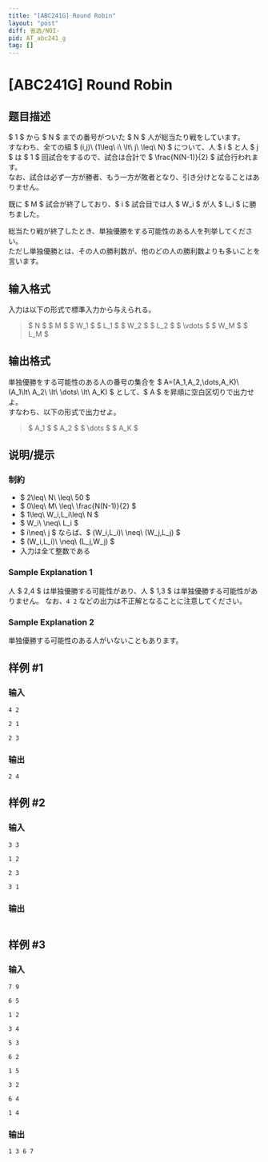 ```yaml
---
title: "[ABC241G] Round Robin"
layout: "post"
diff: 省选/NOI-
pid: AT_abc241_g
tag: []
---
```


# [ABC241G] Round Robin

## 题目描述

[problemUrl]: https://atcoder.jp/contests/abc241/tasks/abc241_g

$ 1 $ から $ N $ までの番号がついた $ N $ 人が総当たり戦をしています。  
 すなわち、全ての組 $ (i,j)\ (1\leq\ i\ \lt\ j\ \leq\ N) $ について、人 $ i $ と人 $ j $ は $ 1 $ 回試合をするので、試合は合計で $ \frac{N(N-1)}{2} $ 試合行われます。  
 なお、試合は必ず一方が勝者、もう一方が敗者となり、引き分けとなることはありません。

既に $ M $ 試合が終了しており、$ i $ 試合目では人 $ W_i $ が人 $ L_i $ に勝ちました。

総当たり戦が終了したとき、単独優勝をする可能性のある人を列挙してください。  
 ただし単独優勝とは、その人の勝利数が、他のどの人の勝利数よりも多いことを言います。

## 输入格式

入力は以下の形式で標準入力から与えられる。

> $ N $ $ M $ $ W_1 $ $ L_1 $ $ W_2 $ $ L_2 $ $ \vdots $ $ W_M $ $ L_M $

## 输出格式

単独優勝をする可能性のある人の番号の集合を $ A=(A_1,A_2,\dots,A_K)\ (A_1\lt\ A_2\ \lt\ \dots\ \lt\ A_K) $ として、$ A $ を昇順に空白区切りで出力せよ。  
 すなわち、以下の形式で出力せよ。

> $ A_1 $ $ A_2 $ $ \dots $ $ A_K $

## 说明/提示

### 制約

- $ 2\leq\ N\ \leq\ 50 $
- $ 0\leq\ M\ \leq\ \frac{N(N-1)}{2} $
- $ 1\leq\ W_i,L_i\leq\ N $
- $ W_i\ \neq\ L_i $
- $ i\neq\ j $ ならば、$ (W_i,L_i)\ \neq\ (W_j,L_j) $
- $ (W_i,L_i)\ \neq\ (L_j,W_j) $
- 入力は全て整数である

### Sample Explanation 1

人 $ 2,4 $ は単独優勝する可能性があり、人 $ 1,3 $ は単独優勝する可能性がありません。 なお、`4 2` などの出力は不正解となることに注意してください。

### Sample Explanation 2

単独優勝する可能性のある人がいないこともあります。

## 样例 #1

### 输入

```
4 2
2 1
2 3
```

### 输出

```
2 4
```

## 样例 #2

### 输入

```
3 3
1 2
2 3
3 1
```

### 输出

```

```

## 样例 #3

### 输入

```
7 9
6 5
1 2
3 4
5 3
6 2
1 5
3 2
6 4
1 4
```

### 输出

```
1 3 6 7
```


